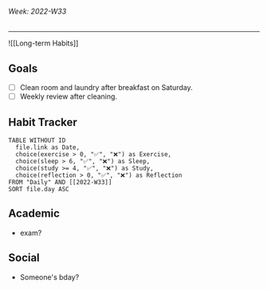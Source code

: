 ###### Week: 2022-W33
- - -
![[Long-term Habits]]

## Goals 
- [ ] Clean room and laundry after breakfast on Saturday.
- [ ] Weekly review after cleaning.

## Habit Tracker
```dataview
TABLE WITHOUT ID
  file.link as Date,
  choice(exercise > 0, "✅", "❌") as Exercise,
  choice(sleep > 6, "✅", "❌") as Sleep,
  choice(study >= 4, "✅", "❌") as Study,
  choice(reflection > 0, "✅", "❌") as Reflection
FROM "Daily" AND [[2022-W33]]
SORT file.day ASC
```

## Academic
- exam?

## Social 
- Someone's bday?

